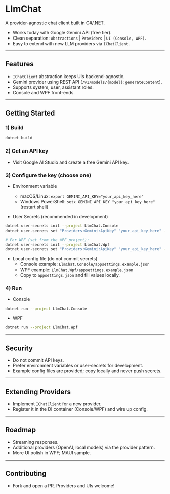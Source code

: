 # LlmChat

A provider-agnostic chat client built in C#/.NET.
- Works today with Google Gemini API (free tier).
- Clean separation: `Abstractions` | `Providers` | `UI (Console, WPF)`.
- Easy to extend with new LLM providers via `IChatClient`.

---

## Features
- `IChatClient` abstraction keeps UIs backend-agnostic.
- Gemini provider using REST API (`/v1/models/{model}:generateContent`).
- Supports system, user, assistant roles.
- Console and WPF front-ends.

---

## Getting Started

### 1) Build
```bash
dotnet build
```

### 2) Get an API key
- Visit Google AI Studio and create a free Gemini API key.

### 3) Configure the key (choose one)

- Environment variable
  - macOS/Linux: `export GEMINI_API_KEY="your_api_key_here"`
  - Windows PowerShell: `setx GEMINI_API_KEY "your_api_key_here"` (restart shell)

- User Secrets (recommended in development)
```bash
dotnet user-secrets init --project LlmChat.Console
dotnet user-secrets set "Providers:Gemini:ApiKey" "your_api_key_here" --project LlmChat.Console

# For WPF (set from the WPF project):
dotnet user-secrets init --project LlmChat.Wpf
dotnet user-secrets set "Providers:Gemini:ApiKey" "your_api_key_here" --project LlmChat.Wpf
```

- Local config file (do not commit secrets)
  - Console example: `LlmChat.Console/appsettings.example.json`
  - WPF example: `LlmChat.Wpf/appsettings.example.json`
  - Copy to `appsettings.json` and fill values locally.

### 4) Run

- Console
```bash
dotnet run --project LlmChat.Console
```

- WPF
```bash
dotnet run --project LlmChat.Wpf
```

---

## Security
- Do not commit API keys.
- Prefer environment variables or user-secrets for development.
- Example config files are provided; copy locally and never push secrets.

---

## Extending Providers
- Implement `IChatClient` for a new provider.
- Register it in the DI container (Console/WPF) and wire up config.

---

## Roadmap
- Streaming responses.
- Additional providers (OpenAI, local models) via the provider pattern.
- More UI polish in WPF; MAUI sample.

---

## Contributing
- Fork and open a PR. Providers and UIs welcome!

